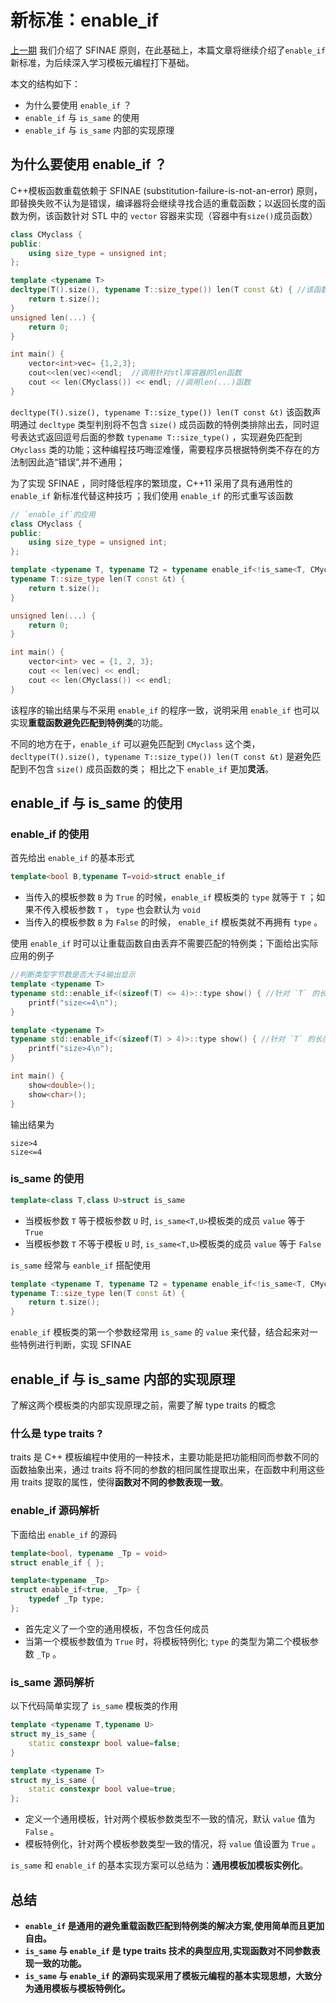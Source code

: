 # 新标准：enable_if

[上一期](11_template_sfinae.md) 我们介绍了 SFINAE 原则，在此基础上，本篇文章将继续介绍了`enable_if` 新标准，为后续深入学习模板元编程打下基础。

本文的结构如下：

- 为什么要使用 `enable_if` ？
- `enable_if` 与 `is_same` 的使用
- `enable_if` 与 `is_same` 内部的实现原理

## 为什么要使用 enable_if ？

C++模板函数重载依赖于 SFINAE (substitution-failure-is-not-an-error) 原则，即替换失败不认为是错误，编译器将会继续寻找合适的重载函数；以返回长度的函数为例，该函数针对 STL 中的  `vector` 容器来实现（容器中有`size()`成员函数）

```c++
class CMyclass {
public:
    using size_type = unsigned int;
};

template <typename T>
decltype(T().size(), typename T::size_type()) len(T const &t) { //该函数可以避免匹配到 CMyclass 类
    return t.size();
}
unsigned len(...) {
    return 0;
}

int main() {
    vector<int>vec= {1,2,3};
    cout<<len(vec)<<endl;  //调用针对stl库容器的len函数
    cout << len(CMyclass()) << endl; //调用len(...)函数
}
```

`decltype(T().size(), typename T::size_type()) len(T const &t)` 该函数声明通过 `decltype` 类型判别将不包含 `size()` 成员函数的特例类排除出去，同时逗号表达式返回逗号后面的参数 `typename T::size_type()` ，实现避免匹配到 `CMyclass` 类的功能；这种编程技巧晦涩难懂，需要程序员根据特例类不存在的方法制因此造“错误”,并不通用；

为了实现 SFINAE ，同时降低程序的繁琐度，C++11 采用了具有通用性的 `enable_if` 新标准代替这种技巧 ；我们使用 `enable_if` 的形式重写该函数

```c++
// `enable_if`的应用
class CMyclass {
public:
    using size_type = unsigned int;
};

template <typename T, typename T2 = typename enable_if<!is_same<T, CMyclass>::value>::type> //`enable_if`形式
typename T::size_type len(T const &t) {
    return t.size();
}

unsigned len(...) {
    return 0;
}

int main() {
    vector<int> vec = {1, 2, 3};
    cout << len(vec) << endl;
    cout << len(CMyclass()) << endl;
}
```

该程序的输出结果与不采用 `enable_if` 的程序一致，说明采用 `enable_if` 也可以实现**重载函数避免匹配到特例类**的功能。

不同的地方在于，`enable_if` 可以避免匹配到 `CMyclass` 这个类，`decltype(T().size(), typename T::size_type()) len(T const &t)` 是避免匹配到不包含 `size()` 成员函数的类；
相比之下 `enable_if` 更加**灵活**。

## enable_if 与 is_same 的使用

### enable_if 的使用

首先给出 `enable_if` 的基本形式

```c++
template<bool B,typename T=void>struct enable_if
```

- 当传入的模板参数 `B` 为 `True` 的时候，`enable_if` 模板类的 `type` 就等于 `T` ；如果不传入模板参数 `T` ， `type` 也会默认为 `void`
- 当传入的模板参数 `B` 为 `False` 的时候， `enable_if` 模板类就不再拥有 `type` 。

使用 `enable_if` 时可以让重载函数自由丢弃不需要匹配的特例类；下面给出实际应用的例子

```c++
//判断类型字节数是否大于4输出显示
template <typename T>
typename std::enable_if<(sizeof(T) <= 4)>::type show() { //针对 `T` 的长度小于等于4的情况生效
    printf("size<=4\n");
}

template <typename T>
typename std::enable_if<(sizeof(T) > 4)>::type show() { //针对 `T` 的长度大于4的情况生效
    printf("size>4\n");
}

int main() {
    show<double>();
    show<char>();
}
```

输出结果为

``` text
size>4
size<=4
```

### is_same 的使用

```c++
template<class T,class U>struct is_same
```

- 当模板参数 `T` 等于模板参数 `U` 时, `is_same<T,U>`模板类的成员 `value` 等于 `True`
- 当模板参数 `T` 不等于模板 `U` 时, `is_same<T,U>`模板类的成员 `value` 等于 `False`

`is_same` 经常与 `eanble_if` 搭配使用

```c++
template <typename T, typename T2 = typename enable_if<!is_same<T, CMyclass>::value>::type> //`enable_if`形式
typename T::size_type len(T const &t) {
    return t.size();
}
```

`enable_if` 模板类的第一个参数经常用 `is_same` 的 `value` 来代替，结合起来对一些特例进行判断，实现 SFINAE

## enable_if 与 is_same 内部的实现原理

了解这两个模板类的内部实现原理之前，需要了解 type traits 的概念

### 什么是 type traits ?

traits 是 C++ 模板编程中使用的一种技术，主要功能是把功能相同而参数不同的函数抽象出来，通过 traits 将不同的参数的相同属性提取出来，在函数中利用这些用 traits 提取的属性，使得**函数对不同的参数表现一致**。

### enable_if 源码解析

下面给出 `enable_if` 的源码

```c++
template<bool, typename _Tp = void>
struct enable_if { };

template<typename _Tp>
struct enable_if<true, _Tp> {
    typedef _Tp type;
};
```

- 首先定义了一个空的通用模板，不包含任何成员
- 当第一个模板参数值为 `True` 时，将模板特例化; `type` 的类型为第二个模板参数 `_Tp` 。

### is_same 源码解析

以下代码简单实现了 `is_same` 模板类的作用

```c++
template <typename T,typename U>
struct my_is_same {
    static constexpr bool value=false;
}

template <typename T>
struct my_is_same {
    static constexpr bool value=true;
};
```

- 定义一个通用模板，针对两个模板参数类型不一致的情况，默认 `value` 值为 `False` 。
- 模板特例化，针对两个模板参数类型一致的情况，将 `value` 值设置为 `True` 。

`is_same` 和 `enable_if` 的基本实现方案可以总结为：**通用模板加模板实例化**。

## 总结

- **`enable_if` 是通用的避免重载函数匹配到特例类的解决方案,使用简单而且更加自由。**
- **`is_same` 与 `enable_if` 是 type traits 技术的典型应用,实现函数对不同参数表现一致的功能。**
- **`is_same` 与 `enable_if` 的源码实现采用了模板元编程的基本实现思想，大致分为通用模板与模板特例化。**

